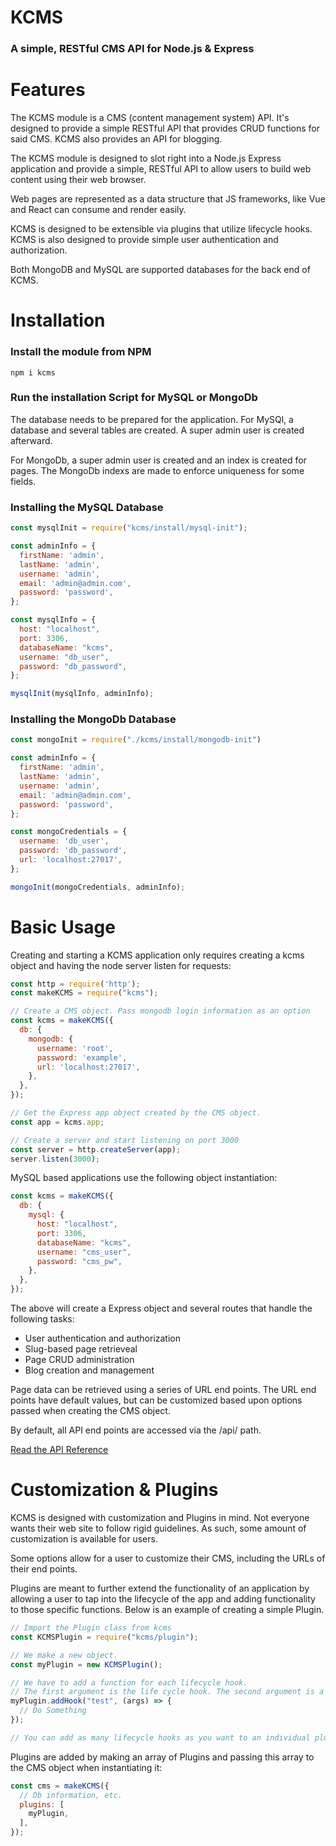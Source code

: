 # KCMS

### A simple, RESTful CMS API for Node.js & Express

# Features

The KCMS module is a CMS (content management system) API. It's designed to provide a simple RESTful API that provides CRUD functions for said CMS. KCMS also provides an API for blogging.

The KCMS module is designed to slot right into a Node.js Express application and provide a simple, RESTful API to allow users to build web content using their web browser.

Web pages are represented as a data structure that JS frameworks, like Vue and React can consume and render easily.

KCMS is designed to be extensible via plugins that utilize lifecycle hooks. KCMS is also designed to provide simple user authentication and authorization.

Both MongoDB and MySQL are supported databases for the back end of KCMS.

# Installation

### Install the module from NPM

```
npm i kcms
```

### Run the installation Script for MySQL or MongoDb
The database needs to be prepared for the application. For MySQl, a database and several tables are created. A super admin user is created afterward.

For MongoDb, a super admin user is created and an index is created for pages. The MongoDb indexs are made to enforce uniqueness for some fields.

### Installing the MySQL Database
```js
const mysqlInit = require("kcms/install/mysql-init");

const adminInfo = {
  firstName: 'admin',
  lastName: 'admin',
  username: 'admin',
  email: 'admin@admin.com',
  password: 'password',
};

const mysqlInfo = {
  host: "localhost",
  port: 3306,
  databaseName: "kcms",
  username: "db_user",
  password: "db_password",
};

mysqlInit(mysqlInfo, adminInfo);
```

### Installing the MongoDb Database

```js
const mongoInit = require("./kcms/install/mongodb-init")

const adminInfo = {
  firstName: 'admin',
  lastName: 'admin',
  username: 'admin',
  email: 'admin@admin.com',
  password: 'password',
};

const mongoCredentials = {
  username: 'db_user',
  password: 'db_password',
  url: 'localhost:27017',
};

mongoInit(mongoCredentials, adminInfo);
```

# Basic Usage

Creating and starting a KCMS application only requires creating a kcms object and having the node server listen for requests:

```js
const http = require('http');
const makeKCMS = require("kcms");

// Create a CMS object. Pass mongodb login information as an option
const kcms = makeKCMS({
  db: {
    mongodb: {
      username: 'root',
      password: 'example',
      url: 'localhost:27017',
    },
  },
});

// Get the Express app object created by the CMS object.
const app = kcms.app;

// Create a server and start listening on port 3000
const server = http.createServer(app);
server.listen(3000);
```

MySQL based applications use the following object instantiation:

```js
const kcms = makeKCMS({
  db: {
    mysql: {
      host: "localhost",
      port: 3306,
      databaseName: "kcms",
      username: "cms_user",
      password: "cms_pw",
    },
  },
});
```

The above will create a Express object and several routes that handle the following tasks:

* User authentication and authorization
* Slug-based page retrieveal
* Page CRUD administration
* Blog creation and management

Page data can be retrieved using a series of URL end points. The URL end points have default values, but can be customized based upon options passed when creating the CMS object.

By default, all API end points are accessed via the /api/ path.

[Read the API Reference](api-reference.md)

# Customization & Plugins

KCMS is designed with customization and Plugins in mind. Not everyone wants their web site to follow rigid guidelines. As such, some amount of customization is available for users.

Some options allow for a user to customize their CMS, including the URLs of their end points.

Plugins are meant to further extend the functionality of an application by allowing a user to tap into the lifecycle of the app and adding functionality to those specific functions. Below is an example of creating a simple Plugin.

```js
// Import the Plugin class from kcms
const KCMSPlugin = require("kcms/plugin");

// We make a new object.
const myPlugin = new KCMSPlugin();

// We have to add a function for each lifecycle hook.
// The first argument is the life cycle hook. The second argument is a function that performs an action.
myPlugin.addHook("test", (args) => {
  // Do Something
});

// You can add as many lifecycle hooks as you want to an individual plugin
```

Plugins are added by making an array of Plugins and passing this array to the CMS object when instantiating it:

```js
const cms = makeKCMS({
  // Db information, etc.
  plugins: [
    myPlugin,
  ],
});
```